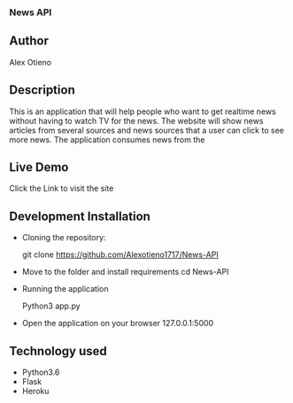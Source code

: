 ### News API

## Author
Alex Otieno

## Description
This is an application that will help people who want to get realtime news without having to watch TV for the news. The website will show news articles from several sources and news sources that a user can click to see more news. The application consumes news from the 

## Live Demo
Click the Link to visit the site

## Development Installation
* Cloning the repository:

  git clone https://github.com/Alexotieno1717/News-API

* Move to the folder and install requirements
   cd News-API
* Running the application

   Python3 app.py

* Open the application on your browser 127.0.0.1:5000

## Technology used
* Python3.6
* Flask
* Heroku

